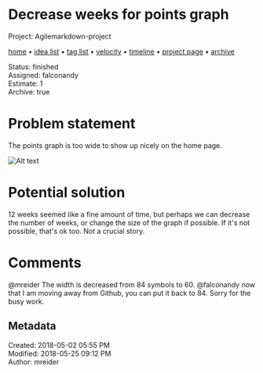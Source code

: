 # Decrease weeks for points graph

Project: Agilemarkdown-project

[home](../../index.md) • [idea list](../../ideas.md) • [tag list](../../tags.md) • [velocity](../../velocity.md) • [timeline](../../timeline.md) • [project page](../../agilemarkdown-project.md) • [archive](../archive.md)

Status: finished  
Assigned: falconandy  
Estimate: 1  
Archive: true  

# Problem statement

The points graph is too wide to show up nicely on the home page.

![Alt text](https://monosnap.com/image/Vdjy00ZrGo2x2ssHlzE7sGVH1ky1xh.png)

# Potential solution

12 weeks seemed like a fine amount of time, but perhaps we can decrease the number of weeks, or change the size of the graph if possible. If it's not possible, that's ok too. Not a crucial story.

# Comments

  @mreider The width is decreased from 84 symbols to 60.
  @falconandy now that I am moving away from Github, you can put it back to 84. Sorry for the busy work.

## Metadata

Created: 2018-05-02 05:55 PM  
Modified: 2018-05-25 09:12 PM  
Author: mreider  
